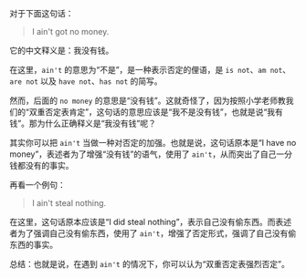 对于下面这句话：

> I ain't got no money.

它的中文释义是：我没有钱。

在这里，`ain't` 的意思为“不是”，是一种表示否定的俚语，是 `is not`、`am not`、`are not` 以及 `have not`、`has not` 的简写。

然而，后面的 `no money` 的意思是“没有钱”。这就奇怪了，因为按照小学老师教我们的“双重否定表肯定”，这句话的意思应该是“我不是没有钱”，也就是说“我有钱”。那为什么正确释义是“我没有钱”呢？

其实你可以把 `ain't` 当做一种对否定的加强。也就是说，这句话原本是“I have no money”，表述者为了增强“没有钱”的语气，使用了 `ain't`，从而突出了自己一分钱都没有的事实。

再看一个例句：

> I ain't steal nothing.

在这里，这句话原本应该是“I did steal nothing”，表示自己没有偷东西。而表述者为了强调自己没有偷东西，使用了 `ain't`，增强了否定形式，强调了自己没有偷东西的事实。

总结：也就是说，在遇到 `ain't` 的情况下，你可以认为“双重否定表强烈否定”。